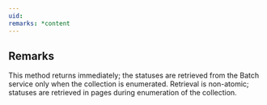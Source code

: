 ```yaml
---
uid: 
remarks: *content
---
```

## Remarks  
 This method returns immediately; the statuses are retrieved from the Batch service only when the collection is enumerated.             Retrieval is non-atomic; statuses are retrieved in pages during enumeration of the collection.